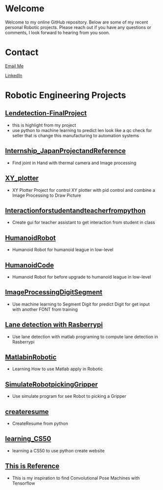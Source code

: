 # Welcome
Welcome to my online GitHub repository. Below are some of my recent personal Robotic projects. Please reach out if you have any questions or comments, I look forward to hearing from you soon.

# Contact
[Email Me](mailto:pection.naphat@gmail.com)

[LinkedIn](https://www.linkedin.com/in/naphat-nithisopa-7727981b6/)

# Robotic Engineering Projects #

## [Lendetection-FinalProject](https://github.com/pection/aboutme/tree/master/Lendetection-FinalProject) ##
* this is highlight from my project
* use python to machine learning to predict len look like a qc check for seller that is change this manufacturing to automation systems

## [Internship_JapanProjectandReference](https://github.com/pection/aboutme/tree/master//tree/master/InternshipProject) ##
* Find joint in Hand with thermal camera and Image processing 

## [XY_plotter](https://github.com/pection/aboutme/tree/master//tree/master/XY-PlotterProject) ##
* XY Plotter Project for control XY plotter with pid control and combine a Image Processing to Draw Picture

## [Interactionforstudentandteacherfrompython](https://github.com/pection/aboutme/tree/master/) ##
* Create gui for teacher assistant to get interaction from student in class 

## [HumanoidRobot](https://github.com/pection/aboutme/tree/master/Humanoid_Robot) ##
* Humanoid Robot for humanoid league in low-level

## [HumanoidCode](https://github.com/pection/aboutme/tree/master/Humanoid_Code) ##
* Humanoid Robot for before upgrade to humanoid league in low-level

## [ImageProcessingDigitSegment](https://github.com/pection/aboutme/tree/master/ImageProcessingDigitSegment) ##
* Use machine learning to Segment Digit for predict Digit for get input with another FONT from training

## [Lane detection with Rasberrypi](https://github.com/pection/aboutme/tree/master/Lanedetection_matlab_Amas2016-2017) ##
* Use lane detection with matlab programing to compute lane detection in Rasberrypi 

## [MatlabinRobotic](https://github.com/pection/aboutme/tree/master/MatlabinRobotic) ##
* Learning How to use Matlab apply in Robotic

## [SimulateRobotpickingGripper](https://github.com/pection/aboutme/tree/master/SimulateRobotpickingGripper) ##
* Use simulate program for see Robot to picking a Gripper 

## [createresume](https://github.com/pection/aboutme/tree/master/createresume) ##
* CreateResume from python 

## [learning_CS50](https://github.com/pection/aboutme/tree/master/CS50-training) ##
* learning a CS50 to use python create website

## [This is Reference](https://github.com/pection/aboutme/tree/master/convolutional-pose-machines-tensorflow) ##
* This is my inspiration to find Convolutional Pose Machines with Tensorflow
